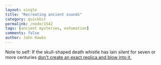 ```yaml
---
layout: single 
title: "Recreating ancient sounds" 
category: quickbit
permalink: /node/1542
tags: [ancient mysteries, exhumation] 
comments: false 
author: John Hawks 
---
```


Note to self: If the skull-shaped death whistle has lain silent for seven or more centuries <a href="http://www.msnbc.msn.com/id/25391041/">don't create an exact replica and blow into it.</a>


